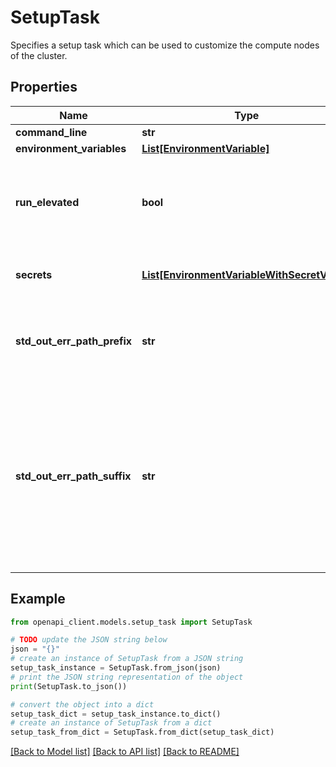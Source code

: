 # SetupTask

Specifies a setup task which can be used to customize the compute nodes of the cluster.

## Properties

Name | Type | Description | Notes
------------ | ------------- | ------------- | -------------
**command_line** | **str** |  | 
**environment_variables** | [**List[EnvironmentVariable]**](EnvironmentVariable.md) |  | [optional] 
**run_elevated** | **bool** | Note. Non-elevated tasks are run under an account added into sudoer list and can perform sudo when required. | [optional] [default to False]
**secrets** | [**List[EnvironmentVariableWithSecretValue]**](EnvironmentVariableWithSecretValue.md) | Server will never report values of these variables back. | [optional] 
**std_out_err_path_prefix** | **str** | The prefix of a path where the Batch AI service will upload the stdout and stderr of the setup task. | 
**std_out_err_path_suffix** | **str** | Batch AI creates the setup task output directories under an unique path to avoid conflicts between different clusters. You can concatenate stdOutErrPathPrefix and stdOutErrPathSuffix to get the full path to the output directory. | [optional] [readonly] 

## Example

```python
from openapi_client.models.setup_task import SetupTask

# TODO update the JSON string below
json = "{}"
# create an instance of SetupTask from a JSON string
setup_task_instance = SetupTask.from_json(json)
# print the JSON string representation of the object
print(SetupTask.to_json())

# convert the object into a dict
setup_task_dict = setup_task_instance.to_dict()
# create an instance of SetupTask from a dict
setup_task_from_dict = SetupTask.from_dict(setup_task_dict)
```
[[Back to Model list]](../README.md#documentation-for-models) [[Back to API list]](../README.md#documentation-for-api-endpoints) [[Back to README]](../README.md)


